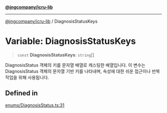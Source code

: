 [**@jngcompany/icru-lib**](../README.md)

***

[@jngcompany/icru-lib](../globals.md) / DiagnosisStatusKeys

# Variable: DiagnosisStatusKeys

> `const` **DiagnosisStatusKeys**: `string`[]

DiagnosisStatus 객체의 키를 문자열 배열로 캐스팅한 배열입니다.
이 변수는 DiagnosisStatus 객체의 문자열 기반 키를 나타내며,
속성에 대한 쉬운 접근이나 반복 작업을 위해 사용됩니다.

## Defined in

[enums/DiagnosisStatus.ts:31](https://github.com/jngcompany/icru-lib/blob/256d6a1256b31526527eaee4aeab346b456a87aa/src/enums/DiagnosisStatus.ts#L31)
